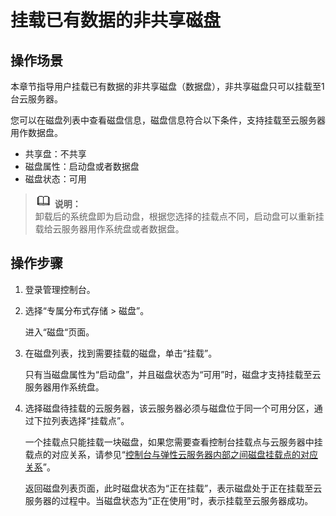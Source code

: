 # 挂载已有数据的非共享磁盘<a name="dss_01_2305"></a>

## 操作场景<a name="sd501405ccfdc4c0fbaa8e3cafdee876c"></a>

本章节指导用户挂载已有数据的非共享磁盘（数据盘），非共享磁盘只可以挂载至1台云服务器。

您可以在磁盘列表中查看磁盘信息，磁盘信息符合以下条件，支持挂载至云服务器用作数据盘。

-   共享盘：不共享
-   磁盘属性：启动盘或者数据盘
-   磁盘状态：可用

>![](public_sys-resources/icon-note.gif) **说明：**   
>卸载后的系统盘即为启动盘，根据您选择的挂载点不同，启动盘可以重新挂载给云服务器用作系统盘或者数据盘。  

## 操作步骤<a name="sd7ecd92b50584cc8a8ac7e7920c10083"></a>

1.  登录管理控制台。
2.  选择“专属分布式存储 \> 磁盘”。

    进入“磁盘“页面。

3.  在磁盘列表，找到需要挂载的磁盘，单击“挂载”。

    只有当磁盘属性为“启动盘”，并且磁盘状态为“可用”时，磁盘才支持挂载至云服务器用作系统盘。

4.  选择磁盘待挂载的云服务器，该云服务器必须与磁盘位于同一个可用分区，通过下拉列表选择“挂载点”。

    一个挂载点只能挂载一块磁盘，如果您需要查看控制台挂载点与云服务器中挂载点的对应关系，请参见“[控制台与弹性云服务器内部之间磁盘挂载点的对应关系](https://support.huaweicloud.com/ecs_faq/zh-cn_topic_0103285575.html)”。

    返回磁盘列表页面，此时磁盘状态为“正在挂载”，表示磁盘处于正在挂载至云服务器的过程中。当磁盘状态为“正在使用”时，表示挂载至云服务器成功。


